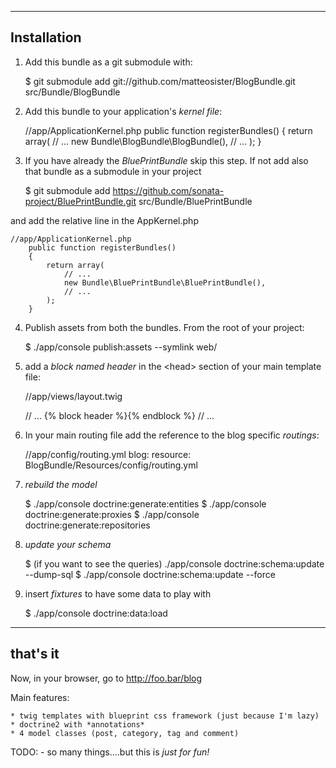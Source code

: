 ------------
Installation
------------

1) Add this bundle as a git submodule with:

    $ git submodule add git://github.com/matteosister/BlogBundle.git src/Bundle/BlogBundle

2) Add this bundle to your application's *kernel file*:

    //app/ApplicationKernel.php
    public function registerBundles()
    {
        return array(
            // ...
            new Bundle\BlogBundle\BlogBundle(),
            // ...
        );
    }

3) If you have already the *BluePrintBundle* skip this step. If not add also that bundle as a submodule in your project

    $ git submodule add https://github.com/sonata-project/BluePrintBundle.git src/Bundle/BluePrintBundle

and add the relative line in the AppKernel.php

    //app/ApplicationKernel.php
        public function registerBundles()
        {
            return array(
                // ...
                new Bundle\BluePrintBundle\BluePrintBundle(),
                // ...
            );
        }

4) Publish assets from both the bundles. From the root of your project:

    $ ./app/console publish:assets --symlink web/

5) add a *block named header* in the \<head\> section of your main template file:

    //app/views/layout.twig
    <head>
        // ...
        {% block header %}{% endblock %}
        // ...
    </head>

6) In your main routing file add the reference to the blog specific *routings*:

    //app/config/routing.yml
    blog:
        resource: BlogBundle/Resources/config/routing.yml

7) *rebuild the model*

    $ ./app/console doctrine:generate:entities
    $ ./app/console doctrine:generate:proxies
    $ ./app/console doctrine:generate:repositories

8) *update your schema*

    $ (if you want to see the queries) ./app/console doctrine:schema:update --dump-sql
    $ ./app/console doctrine:schema:update --force

9) insert *fixtures* to have some data to play with

    $ ./app/console doctrine:data:load

---------
that's it
---------

Now, in your browser, go to http://foo.bar/blog

Main features:


    * twig templates with blueprint css framework (just because I'm lazy)
    * doctrine2 with *annotations*
    * 4 model classes (post, category, tag and comment)

TODO:
    - so many things....but this is *just for fun!*